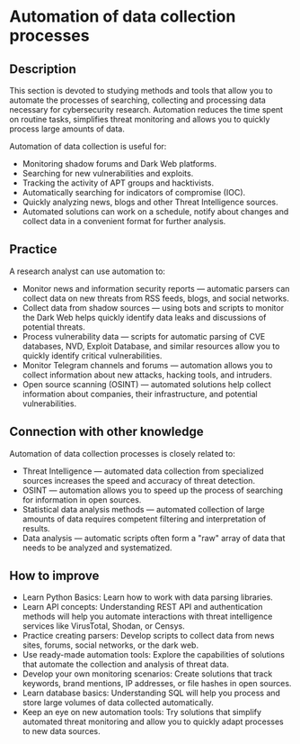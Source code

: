 # Automation of data collection processes
## Description
This section is devoted to studying methods and tools that allow you to automate the processes of searching, collecting and processing data necessary for cybersecurity research. Automation reduces the time spent on routine tasks, simplifies threat monitoring and allows you to quickly process large amounts of data.

Automation of data collection is useful for:
- Monitoring shadow forums and Dark Web platforms.
- Searching for new vulnerabilities and exploits.
- Tracking the activity of APT groups and hacktivists.
- Automatically searching for indicators of compromise (IOC).
- Quickly analyzing news, blogs and other Threat Intelligence sources.
- Automated solutions can work on a schedule, notify about changes and collect data in a convenient format for further analysis.

## Practice
A research analyst can use automation to:
- Monitor news and information security reports — automatic parsers can collect data on new threats from RSS feeds, blogs, and social networks.
- Collect data from shadow sources — using bots and scripts to monitor the Dark Web helps quickly identify data leaks and discussions of potential threats.
- Process vulnerability data — scripts for automatic parsing of CVE databases, NVD, Exploit Database, and similar resources allow you to quickly identify critical vulnerabilities.
- Monitor Telegram channels and forums — automation allows you to collect information about new attacks, hacking tools, and intruders.
- Open source scanning (OSINT) — automated solutions help collect information about companies, their infrastructure, and potential vulnerabilities.

## Connection with other knowledge
Automation of data collection processes is closely related to:
- Threat Intelligence — automated data collection from specialized sources increases the speed and accuracy of threat detection.
- OSINT — automation allows you to speed up the process of searching for information in open sources.
- Statistical data analysis methods — automated collection of large amounts of data requires competent filtering and interpretation of results.
- Data analysis — automatic scripts often form a "raw" array of data that needs to be analyzed and systematized.

## How to improve
- Learn Python Basics: Learn how to work with data parsing libraries.
- Learn API concepts: Understanding REST API and authentication methods will help you automate interactions with threat intelligence services like VirusTotal, Shodan, or Censys.
- Practice creating parsers: Develop scripts to collect data from news sites, forums, social networks, or the dark web.
- Use ready-made automation tools: Explore the capabilities of solutions that automate the collection and analysis of threat data.
- Develop your own monitoring scenarios: Create solutions that track keywords, brand mentions, IP addresses, or file hashes in open sources.
- Learn database basics: Understanding SQL will help you process and store large volumes of data collected automatically.
- Keep an eye on new automation tools: Try solutions that simplify automated threat monitoring and allow you to quickly adapt processes to new data sources.
